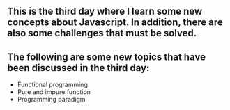 ## This is the third day where I learn some new concepts about Javascript. In addition, there are also some challenges that must be solved. 
## The following are some new topics that have been discussed in the third day: 

- Functional programming 
- Pure and impure function 
- Programming paradigm 


